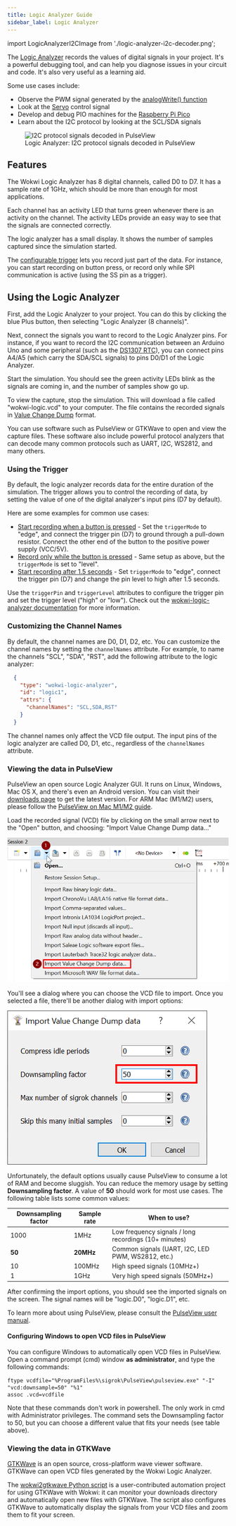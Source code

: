 ```yaml
---
title: Logic Analyzer Guide
sidebar_label: Logic Analyzer
---
```


import LogicAnalyzerI2CImage from './logic-analyzer-i2c-decoder.png';

The [Logic Analyzer](../parts/wokwi-logic-analyzer) records the values of digital signals in your project. It's a powerful debugging tool, and can help you diagnose issues in your circuit and code. It's also very useful as a learning aid.

Some use cases include:

- Observe the PWM signal generated by the [analogWrite() function](https://www.arduino.cc/reference/en/language/functions/analog-io/analogwrite/)
- Look at the [Servo](../parts/wokwi-servo) control signal
- Develop and debug PIO machines for the [Raspberry Pi Pico](../parts/wokwi-pi-pico)
- Learn about the I2C protocol by looking at the SCL/SDA signals

<figure>
  <img src={LogicAnalyzerI2CImage} alt="I2C protocol signals decoded in PulseView" />
  <figcaption>Logic Analyzer: I2C protocol signals decoded in PulseView</figcaption>
</figure>

## Features

The Wokwi Logic Analyzer has 8 digital channels, called D0 to D7. It has a sample rate of 1GHz, which should be more than enough for most applications.

Each channel has an activity LED that turns green whenever there is an activity on the channel. The activity LEDs provide an easy way to see that the signals are connected correctly.

The logic analyzer has a small display. It shows the number of samples captured since the simulation started.

The [configurable trigger](#using-the-trigger) lets you record just part of the data. For instance, you can start recording on button press, or record only while SPI communication is active (using the SS pin as a trigger).

## Using the Logic Analyzer

First, add the Logic Analyzer to your project. You can do this by clicking the blue Plus button, then selecting "Logic Analyzer (8 channels)".

Next, connect the signals you want to record to the Logic Analyzer pins. For instance, if you want to record the I2C communication between an Arduino Uno and some peripheral (such as the [DS1307 RTC](../parts/wokwi-ds1307)), you can connect pins A4/A5 (which carry the SDA/SCL signals) to pins D0/D1 of the Logic Analyzer.

Start the simulation. You should see the green activity LEDs blink as the signals are coming in, and the number of samples show go up.

To view the capture, stop the simulation. This will download a file called "wokwi-logic.vcd" to your computer. The file contains the recorded signals in [Value Change Dump](https://en.wikipedia.org/wiki/Value_change_dump) format.

You can use software such as PulseView or GTKWave to open and view the capture files. These software also include powerful protocol analyzers that can decode many common protocols such as UART, I2C, WS2812, and many others.

### Using the Trigger

By default, the logic analyzer records data for the entire duration of the simulation. The trigger allows you to control the recording of data, by setting the value of one of the digital analyzer's input pins (D7 by default).

Here are some examples for common use cases:

- [Start recording when a button is pressed](https://wokwi.com/projects/313698551063380544) - Set the `triggerMode` to "edge", and connect the trigger pin (D7) to ground through a pull-down resistor. Connect the other end of the button to the positive power supply (VCC/5V).
- [Record only while the button is pressed](https://wokwi.com/projects/313706149095408193) - Same setup as above, but the `triggerMode` is set to "level".
- [Start recording after 1.5 seconds](https://wokwi.com/projects/313706408220557888) - Set `triggerMode` to "edge", connect the trigger pin (D7) and change the pin level to high after 1.5 seconds.

Use the `triggerPin` and `triggerLevel` attributes to configure the trigger pin and set the trigger level ("high" or "low"). Check out the [wokwi-logic-analyzer documentation](../parts/wokwi-logic-analyzer) for more information.

### Customizing the Channel Names

By default, the channel names are D0, D1, D2, etc. You can customize the channel names by setting the `channelNames` attribute. For example, to name the channels "SCL", "SDA", "RST", add the following attribute to the logic analyzer:

```json
  { 
    "type": "wokwi-logic-analyzer", 
    "id": "logic1",
    "attrs": {
      "channelNames": "SCL,SDA,RST"
    }
  }
```

The channel names only affect the VCD file output. The input pins of the logic analyzer are called D0, D1, etc., regardless of the `channelNames` attribute.

### Viewing the data in PulseView

PulseView an open source Logic Analyzer GUI. It runs on Linux, Windows, Mac OS X, and there's even an Android version. You can visit their [downloads page](https://sigrok.org/wiki/Downloads) to get the latest version. For ARM Mac (M1/M2) users, please follow the [PulseView on Mac M1/M2 guide](https://nishtahir.com/running-pulseview-on-an-m1-mac/).

Load the recorded signal (VCD) file by clicking on the small arrow next to the "Open" button, and choosing: "Import Value Change Dump data..."

![PulseView: Import Value Change Dump data](logic-analyzer-pulseview-1.png)

You'll see a dialog where you can choose the VCD file to import. Once you selected a file, there'll be another dialog with import options:

![PulseView: Compress idle periods](logic-analyzer-pulseview-2.png)

Unfortunately, the default options usually cause PulseView to consume a lot of RAM and become sluggish. You can reduce the memory usage by setting **Downsampling factor**. A value of **50** should work for most use cases. The following table lists some common values:

| Downsampling factor | Sample rate | When to use?                                          |
| ------------------- | ----------- | ----------------------------------------------------- |
| 1000                | 1MHz        | Low frequency signals / long recordings (10+ minutes) |
| **50**              | **20MHz**   | Common signals (UART, I2C, LED PWM, WS2812, etc.)     |
| 10                  | 100MHz      | High speed signals (10MHz+)                           |
| 1                   | 1GHz        | Very high speed signals (50MHz+)                      |

After confirming the import options, you should see the imported signals on the screen. The signal names will be "logic.D0", "logic.D1", etc.

To learn more about using PulseView, please consult the [PulseView user manual](https://sigrok.org/doc/pulseview/unstable/manual.html).

#### Configuring Windows to open VCD files in PulseView

You can configure Windows to automatically open VCD files in PulseView. Open a command prompt (cmd) window **as administrator**, and type the following commands:

```
ftype vcdfile="%ProgramFiles%\sigrok\PulseView\pulseview.exe" "-I" "vcd:downsample=50" "%1"
assoc .vcd=vcdfile
```

Note that these commands don't work in powershell. The only work in cmd with Administrator privileges. The command sets the Downsampling factor to 50, but you can choose a different value that fits your needs (see table above).

### Viewing the data in GTKWave

[GTKWave](http://gtkwave.sourceforge.net/) is an open source, cross-platform wave viewer software. GTKWave can open VCD files generated by the Wokwi Logic Analyzer.

The [wokwi2gtkwave Python script](https://github.com/bvandepo/wokwi2gtkwave) is a user-contributed automation project for using GTKWave with Wokwi: it can monitor your downloads directory and automatically open new files with GTKWave. The script also configures GTKWave to automatically display the signals from your VCD files and zoom them to fit your screen.
